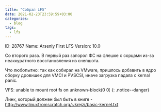 ```yaml
---
title: "Собрал LFS"
date: 2021-02-23T23:59:59+03:00
categories:
  - blog
tags:
  - lfs
---
```


ID: 28767
Name: Arseniy
First LFS Version: 10.0

Со второго раза. В первый раз запорол ФС на флешке с сорцами из-за неаккуратного восстановления из снепшота.

Что любопытно: так как собирал на VMware, пришлось добавить в ядро сборку дровишек для VMCI и PVSCSI, иначе загрузка падала с kernal panic.

VFS: unable to mount root fs on unknown-block(0 0)
{: .notice--danger}

Линк, который должен был быть в книге - http://www.linuxfromscratch.org/~krejzi/basic-kernel.txt
